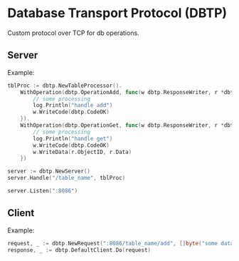 # Database Transport Protocol (DBTP)
Custom protocol over TCP for db operations.

## Server
Example:
```go
tblProc := dbtp.NewTableProcessor().
    WithOperation(dbtp.OperationAdd, func(w dbtp.ResponseWriter, r *dbtp.Request) {
        // some processing
        log.Println("handle add")
        w.WriteCode(dbtp.CodeOK)
    }).
    WithOperation(dbtp.OperationGet, func(w dbtp.ResponseWriter, r *dbtp.Request) {
        // some processing
        log.Println("handle get")
        w.WriteCode(dbtp.CodeOK)
        w.WriteData(r.ObjectID, r.Data)
    })

server := dbtp.NewServer()
server.Handle("/table_name", tblProc)

server.Listen(":8086")
```

## Client
Example:
```go
request, _ := dbtp.NewRequest(":8086/table_name/add", []byte("some data"))
response, _ := dbtp.DefaultClient.Do(request)
```